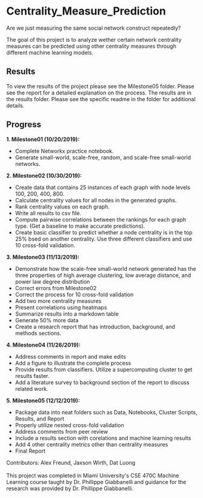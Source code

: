 # Centrality_Measure_Prediction
Are we just measuring the same social network construct repeatedly?

The goal of this project is to analyze wether certain network centrality measures can be predicted using other centrality measures through different machine learning models.

## Results

To view the results of the project please see the Milestone05 folder. Please see the report for a detailed explanation on the process. The results are in the results folder. Please see the specific readme in the folder for additional details.

## Progress

<strong>1. Milestone01 (10/20/2019):</strong>
  - Complete Networkx practice notebook.
  - Generate small-world, scale-free, random, and scale-free small-world networks.
  
<strong>2. Milestone02 (10/30/2019): </strong>
  - Create data that contains 25 instances of each graph with node levels 100, 200, 400, 800.
  - Calculate centrality values for all nodes in the generated graphs.
  - Rank centrality values on each graph.
  - Write all results to csv file.
  - Compute pairwise correlations between the rankings for each graph type. (Get a baseline to make accurate predictions).
  - Create basic classifier to predict whether a node centrality is in the top 25% bsed on another centrality. Use three different classifiers and use 10 cross-fold validation.
  
<strong>3. Milestone03 (11/13/2019):</strong>
  - Demonstrate how the scale-free small-world network generated has the three properties of high average clustering, low average distance, and power law degree distribution
  - Correct errors from Milestone02
  - Correct the process for 10 cross-fold validation
  - Add two more centrality measures
  - Present correlations using heatmaps
  - Summarize results into a markdown table
  - Generate 50% more data
  - Create a research report that has introduction, background, and methods sections.
  
<strong>4. Milestone04 (11/26/2019):</strong>
  - Address comments in report and make edits
  - Add a figure to illustrate the complete process
  - Provide results from classifiers. Utilize a supercomputing cluster to get results faster.
  - Add a literature survey to background section of the report to discuss related work.

<strong>5. Milestone05 (12/12/2019):</strong>
  - Package data into neat folders such as Data, Notebooks, Cluster Scripts, Results, and Report
  - Properly utilize nested cross-fold validation
  - Address comments from peer review
  - Include a results section with corelations and machine learning results
  - Add 4 other centrality metrics other than centrality measures
  - Final Report
   
Contributors: Alex Freund, Jaxson Wirth, Dat Luong<br><br>
This project was completed in Miami University's CSE 470C Machine Learning course taught by Dr. Phillippe Giabbanelli and guidance for the research was provided by Dr. Phillippe Giabbanelli.
